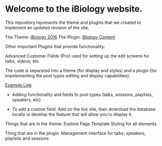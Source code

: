# Welcome to the iBiology website.  
This repository represents the theme and plugins that we created to implement an updated revision of the site.

The Theme:  [iBiology 2016](wp-content/themes/ibiology)
The Plugin: [iBiology Content](wp-content/plugins/ibio-content)

Other Important Plugins that provide functionality:

Advanced Customer Fields (Pro) used for setting up the edit screens for talks, videos, etc.

The code is separated into a theme (for display and styles) and a plugin (for impelementing the post types editing and display capabilities).

[Example Link](README.md)

+ Adding functionality and fields to post types (talks, sessions, playlists, speakers, etc)

+ To add a custom field:  Add on the live site, then download the database locally to develop the feature that will allow you to display it.


Things that are in the theme:
  Explore Page Template
  Styling for all elements


Thing that are in the plugin:
  Management interface for talks, speakers, playlsits and sessions
  
